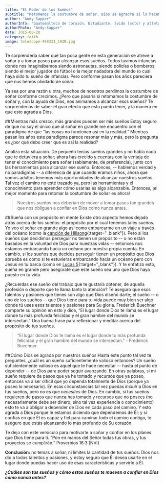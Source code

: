 ```yaml
---
title: "El Poder de los Sueños"
subtitle: "Retomemos la costumbre de soñar, Dios se agradrá si lo hacemos correctamente"
author: "Andy Sapper"
authorInfo: "Guatemalteco de corazón. Estudiante, ávido lector y atleta. Apasionado por esta generación y los planes que Dios tiene para ella."
authorPhoto: "Andy-Sapper"
date: 2015-08-20
category: faith
image: telescope-498331_1920.jpg
---
```


Te sorprendería saber qué tan poca gente en esta generación se atreve a soñar y a tomar pasos para alcanzar esos sueños. Todos tuvimos infancias donde nos imaginábamos siendo astronautas, siendo policías o bomberos, siendo el mejor jugador de fútbol o la mejor nadadora del mundo (o cual haya sido tu sueño de infancia). Pero conforme pasan los años pareciera que nos hemos olvidado de soñar.

Ya sea por una razón u otra, muchos de nosotros perdimos la costumbre de soñar conforme crecimos. ¿Pero que pasaría si retomamos la costumbre de soñar y, con la ayuda de Dios, nos animamos a alcanzar esos sueños? Te sorprenderías de saber el gran efecto que esto puedo tener, y la manera en que esto agrada a Dios.

##Mientras más crezco, más grandes pueden ser mis sueños
Estoy seguro de que no soy el único que al soñar en grande me encuentro con el paradigma de que “las cosas no funcionan así en la realidad.” Mientras pasan los años este paradigma parece resonar más y más, pero la pregunta es ¿por qué debo creer que es así la realidad?

Analiza esta situación. De pequeño tenías sueños grandes y no había nada que te detuviera a soñar; ahora has crecido y cuentas con la ventaja de tener el conocimiento para soñar (sabiamente, de preferencia), junto con las herramientas para alcanzar ese sueño. Entonces, -- hablemos verdad y no paradigmas -- a diferencia de que cuando eramos niños, ahora que somos adultos tenemos más oportunidades de alcanzar nuestros sueños. Tal vez el camino no esté trazado ya, pero las herramientas y el conocimiento para aprender cómo usarlas es algo alcanzable. Entonces, ¡el mejor momento para retomar la costumbre de soñar es ahora!

> Nuestros sueños nos deberían de mover a tomar pasos tan grandes que nos obliguen a confiar en Dios como nunca antes.

##Sueña con un propósito en mente
Existe otro aspecto hemos dejado atrás acerca de los sueños: el propósito por el cual tenemos tales sueños. Yo veo el soñar en grande algo así como embarcarme en un viaje a través del océano (como la [canción de Hillsong](https://www.youtube.com/watch?v=2BJ0OA0nXPY "Hillsong - Oceanos"){:target="_blank"}). Pero si los sueños que decidimos perseguir no tienen un propósito -- o no están basados en la voluntad de Dios para nuestras vidas -- entonces nos estamos embarcando hacia un océano por nuestra propia cuenta. En cambio, si los sueños que decides perseguir tienen un propósito que Dios aprueba es como si te estuvieras embarcando hacia un océano pero con Jesus en tu barca (como en [Lucas 5](https://www.biblegateway.com/passage/?search=Lucas+5%3A1-7&version=NVI "Lucas 5:1-7"){:target="_blank"}). Y te enfatizo esto, sueña en grande pero asegúrate que este sueño sea uno que Dios haya puesto en tu vida.

¿Recuerdas ese sueño del trabajo que te gustaría obtener, de aquella profesión o deporte que te llama tanto la atención? Te aseguro que esos talentos y pasiones que tienes son algo que Dios diseñó darte; el sueño -- o uno de los sueños -- que Dios tiene para tu vida puede muy bien ser algo donde tú uses esos talentos y pasiones para Su gloria. Frederick Buechner comparte su opinión en esto y dice, “El lugar donde Dios te llama es el lugar donde tu más profunda felicidad y el gran hambre del mundo se intersectan.” Una buena frase para reflexionar y meditar acerca del propósito de tus sueños.

> “El lugar donde Dios te llama es el lugar donde tu más profunda felicidad y el gran hambre del mundo se intersectan.” - Frederick Buechner

##Cómo Dios se agrada por nuestros sueños
Hasta este punto tal vez te preguntes, ¿cuál es un sueño suficientemente valioso entonces? Un sueño suficientemente valioso es aquel que te hace necesitar -- hasta el punto de depender -- de Dios para poder seguir avanzando. En otras palabras, si mi sueño requiere de pasos que ya he tomado y recursos que ya poseo, entonces va a ser difícil que yo dependa totalmente de Dios (porque ya poseo lo necesario). En esas circunstancias tal vez puedas *incluir* a Dios en tus sueños, pero no es que *necesites* de Dios. En cambio, si tus sueños requieren de pasos que nunca has tomado y recursos que no posees (no necesariamente debe ser dinero, sino tal vez experiencia o conocimiento) esto te va a obligar a depender de Dios en cada paso del camino. Y esto agrada a Dios porque le estamos diciendo que dependemos de Él; y si confías en que Él es capaz y fiel para caminar todo el camino contigo, te aseguro que estás alcanzando lo más profundo de Su corazón.

Te dejo con este versículo para motivarte a soñar y confiar en los planes que Dios tiene para ti.
“Pon en manos del Señor todas tus obras, y tus proyectos se cumplirán.” Proverbios 16:3 (NVI)

**Conclusión:** no temas a soñar, ni limites la cantidad de tus sueños. Dios nos dio a todos talentos y pasiones, y estoy seguro que Él desea usarte en el lugar donde puedas hacer uso de esas características y servirle a Él.


**_¿Cuáles son tus sueños y cómo estos sueños te mueven a confiar en Dios como nunca antes?_**
